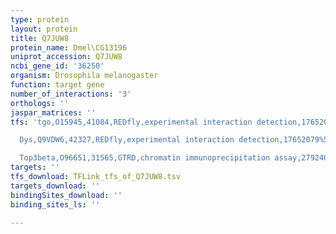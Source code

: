 ```yaml
---
type: protein
layout: protein
title: Q7JUW8
protein_name: Dmel\CG13196
uniprot_accession: Q7JUW8
ncbi_gene_id: '36250'
organism: Drosophila melanogaster
function: target gene
number_of_interactions: '3'
orthologs: ''
jaspar_matrices: ''
tfs: 'tgo,O15945,41084,REDfly,experimental interaction detection,17652079%5Buid%5D+OR+20965965%5Buid%5D,Yes

  Dys,Q9VDW6,42327,REDfly,experimental interaction detection,17652079%5Buid%5D+OR+20965965%5Buid%5D,Yes

  Top3beta,O96651,31565,GTRD,chromatin immunoprecipitation assay,27924024%5Buid%5D,No'
targets: ''
tfs_download: TFLink_tfs_of_Q7JUW8.tsv
targets_download: ''
bindingSites_download: ''
binding_sites_ls: ''

---
```

